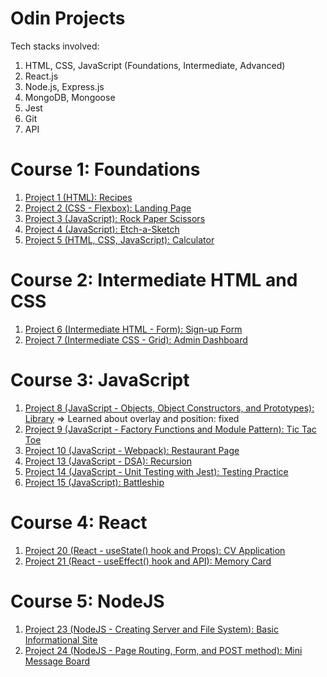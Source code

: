 # Odin Projects

Tech stacks involved:

1. HTML, CSS, JavaScript (Foundations, Intermediate, Advanced)
2. React.js
3. Node.js, Express.js
4. MongoDB, Mongoose
5. Jest
6. Git
7. API

# Course 1: Foundations

1. [Project 1 (HTML): Recipes](https://github.com/zongqiooi/odin-projects/tree/main/odin-recipes)
2. [Project 2 (CSS - Flexbox): Landing Page](https://github.com/zongqiooi/odin-projects/tree/main/odin-landing-page)
3. [Project 3 (JavaScript): Rock Paper Scissors](https://github.com/zongqiooi/odin-projects/tree/main/odin-rock-paper-scissors)
4. [Project 4 (JavaScript): Etch-a-Sketch](https://github.com/zongqiooi/odin-projects/tree/main/odin-etch-a-sketch)
5. [Project 5 (HTML, CSS, JavaScript): Calculator](https://github.com/zongqiooi/odin-projects/tree/main/odin-calculator)

# Course 2: Intermediate HTML and CSS

1. [Project 6 (Intermediate HTML - Form): Sign-up Form](https://github.com/zongqiooi/odin-projects/tree/main/odin-sign-up-form)
2. [Project 7 (Intermediate CSS - Grid): Admin Dashboard](https://github.com/zongqiooi/odin-projects/tree/main/odin-admin-dashboard)

# Course 3: JavaScript

1. [Project 8 (JavaScript - Objects, Object Constructors, and Prototypes): Library](https://github.com/zongqiooi/odin-projects/tree/main/odin-library) => Learned about overlay and position: fixed
2. [Project 9 (JavaScript - Factory Functions and Module Pattern): Tic Tac Toe](https://github.com/zongqiooi/odin-projects/tree/main/odin-tic-tac-toe)
3. [Project 10 (JavaScript - Webpack): Restaurant Page](https://github.com/zongqiooi/odin-projects/tree/main/odin-restaurant-page)
4. [Project 13 (JavaScript - DSA): Recursion](https://github.com/zongqiooi/odin-projects/tree/main/odin-recursion)
5. [Project 14 (JavaScript - Unit Testing with Jest): Testing Practice](https://github.com/zongqiooi/odin-projects/tree/main/odin-testing-practice)
6. [Project 15 (JavaScript): Battleship](https://github.com/zongqiooi/odin-projects/tree/main/odin-battleship)

# Course 4: React

1. [Project 20 (React - useState() hook and Props): CV Application](https://github.com/zongqiooi/odin-projects/tree/main/odin-CV-application)
2. [Project 21 (React - useEffect() hook and API): Memory Card](https://github.com/zongqiooi/odin-projects/tree/main/odin-memory-card)

# Course 5: NodeJS

1. [Project 23 (NodeJS - Creating Server and File System): Basic Informational Site](https://github.com/zongqiooi/odin-projects/tree/main/odin-basic-informational-site)
2. [Project 24 (NodeJS - Page Routing, Form, and POST method): Mini Message Board](https://github.com/zongqiooi/odin-projects/tree/main/odin-mini-message-board)
